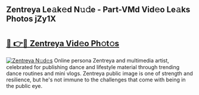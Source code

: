 ## Zentreya Le𝚊k𝚎d N𝚞𝚍e - Part-VMd Vid𝚎o Le𝚊ks Photos jZy1X

# <h2><a href="http://fbfg4k.evod.top/?m=Zentreya">🔗 👉🔴 Zentreya Vid𝚎o Ph𝚘t𝚘s</a></h2>

[![Zentreya N𝚞d𝚎s](https://i.imgur.com/8V9OHl7.gif)](http://fbfg4k.evod.top/?m=Zentreya)
Online persona Zentreya and multimedia artist, celebrated for publishing dance and lifestyle material through trending dance routines and mini vlogs. Zentreya public image is one of strength and resilience, but he's not immune to the challenges that come with being in the public eye. 
